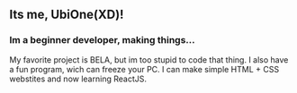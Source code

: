 ## Its me, UbiOne(XD)!

### Im a beginner developer, making things...

My favorite project is BELA, but im too stupid to code that thing.
I also have a fun program, wich can freeze your PC.
I can make simple HTML + CSS webstites and now learning ReactJS.
<!---
ubionexd/ubionexd is a ✨ special ✨ repository because its `README.md` (this file) appears on your GitHub profile.
You can click the Preview link to take a look at your changes.
--->
